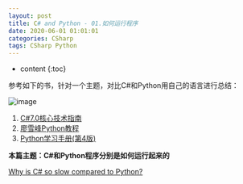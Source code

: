```yaml
---
layout: post
title: C# and Python - 01.如何运行程序
date: 2020-06-01 01:01:01
categories: CSharp
tags: CSharp Python
---
```

* content
{:toc}

参考如下的书，针对一个主题，对比C#和Python用自己的语言进行总结：

![image](https://user-images.githubusercontent.com/18595935/84277087-fcd7af80-ab6d-11ea-8848-dfb583dfd838.png)

1. [C#7.0核心技术指南](https://weread.qq.com/web/reader/710327c0718f6368710b285)
2. [廖雪峰Python教程](https://www.liaoxuefeng.com/wiki/1016959663602400)
3. [Python学习手册(第4版)](https://weread.qq.com/web/reader/c5832200597ce0c58bdd1a9)

<i class="fa fa-cubes" style="font-size:1em;"></i> **本篇主题：C#和Python程序分别是如何运行起来的**

[Why is C# so slow compared to Python?](https://www.quora.com/Why-is-C-so-slow-compared-to-Python)

